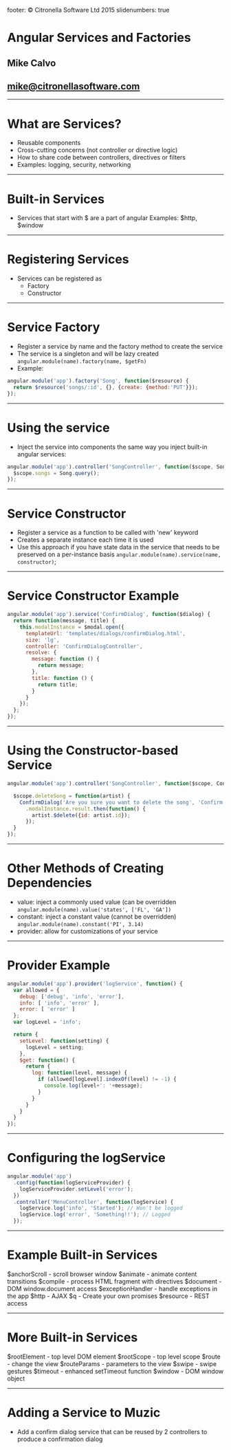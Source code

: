 footer: © Citronella Software Ltd 2015
slidenumbers: true

# Angular Services and Factories
## Mike Calvo
## mike@citronellasoftware.com

---
# What are Services?
- Reusable components
- Cross-cutting concerns (not controller or directive logic)
- How to share code between controllers, directives or filters
- Examples: logging, security, networking

---
# Built-in Services
- Services that start with $ are a part of angular
  Examples: $http, $window

---
# Registering Services
- Services can be registered as
  - Factory
  - Constructor

---
# Service Factory
- Register a service by name and the factory method to create the service
- The service is a singleton and will be lazy created
  `angular.module(name).factory(name, $getFn)`
- Example:

``` javascript
angular.module('app').factory('Song', function($resource) {
  return $resource('songs/:id', {}, {create: {method:'PUT'}});
});
```

---
# Using the service
- Inject the service into components the same way you inject built-in angular services:

``` javascript
angular.module('app').controller('SongController', function($scope, Song) {
  $scope.songs = Song.query();
});
```
---
# Service Constructor
- Register a service as a function to be called with 'new' keyword
- Creates a separate instance each time it is used
- Use this approach if you have state data in the service that needs to be preserved on a per-instance basis
`angular.module(name).service(name, constructor)`;

---
# Service Constructor Example

``` javascript
angular.module('app').service('ConfirmDialog', function($dialog) {
  return function(message, title) {
    this.modalInstance = $modal.open({
      templateUrl: 'templates/dialogs/confirmDialog.html',
      size: 'lg',
      controller: 'ConfirmDialogController',
      resolve: {
        message: function () {
          return message;
        },
        title: function () {
          return title;
        }
      }
    });
  };
});
```

---
# Using the Constructor-based Service

``` javascript
angular.module('app').controller('SongController', function($scope, ConfirmDialog) {

  $scope.deleteSong = function(artist) {
    ConfirmDialog('Are you sure you want to delete the song', 'Confirm Remove Song')
      .modalInstance.result.then(function() {
        artist.$delete({id: artist.id});
      });
  }
});
```

---
# Other Methods of Creating Dependencies
- value: inject a commonly used value (can be overridden
  `angular.module(name).value('states', ['FL', 'GA'])`
- constant: inject a constant value (cannot be overridden)
  `angular.module(name).constant('PI', 3.14)`
- provider: allow for customizations of your service

---
# Provider Example

``` javascript
angular.module('app').provider('logService', function() {
  var allowed = {
    debug: ['debug', 'info', 'error'],
    info: [ 'info', 'error' ],
    error: [ 'error' ]
  };
  var logLevel = 'info';

  return {
    setLevel: function(setting) {
      logLevel = setting;
    },
    $get: function() {
      return {
        log: function(level, message) {
          if (allowed[logLevel].indexOf(level) != -1) {
            console.log(level+': '+message);
          }
        }
      }
    }
  }
});
```

---
# Configuring the logService

``` javascript
angular.module('app')
  .config(function(logServiceProvider) {
    logServiceProvider.setLevel('error');
  })
  .controller('MenuController', function(logService) {
    logService.log('info', 'Started'); // Won't be logged
    logService.log('error', 'Something!!'); // Logged
  });
```

---
# Example Built-in Services
$anchorScroll - scroll browser window
$animate - animate content transitions
$compile - process HTML fragment with directives
$document - DOM window.document access
$exceptionHandler - handle exceptions in the app
$http - AJAX
$q - Create your own promises
$resource - REST access

---
# More Built-in Services
$rootElement - top level DOM element
$rootScope - top level scope
$route - change the view
$routeParams - parameters to the view
$swipe - swipe gestures
$timeout - enhanced setTimeout function
$window - DOM window object

---
# Adding a Service to Muzic
- Add a confirm dialog service that can be reused by 2 controllers to produce a confirmation dialog
